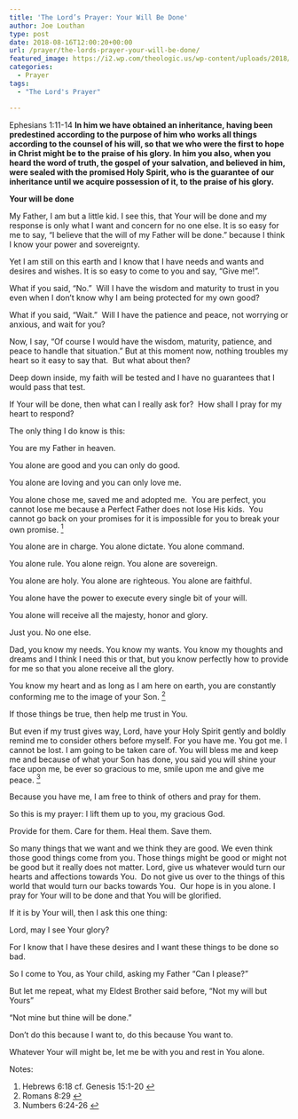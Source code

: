 ```yaml
---
title: 'The Lord’s Prayer: Your Will Be Done'
author: Joe Louthan
type: post
date: 2018-08-16T12:00:20+00:00
url: /prayer/the-lords-prayer-your-will-be-done/
featured_image: https://i2.wp.com/theologic.us/wp-content/uploads/2018/08/Fashion-Goblet-Red-Wine-Cup-Handmade-Chinese-Style-Handmade-Natural-Wooden-Tea-Cups-Wooden-Cups-Drinkware.jpg_640x640.jpg?resize=640%2C510
categories:
  - Prayer
tags:
  - "The Lord's Prayer"

---
```

<p class="p1">
  Ephesians 1:11-14 <strong>In him we have obtained an inheritance, having been predestined according to the purpose of him who works all things according to the counsel of his will, so that we who were the first to hope in Christ might be to the praise of his glory. In him you also, when you heard the word of truth, the gospel of your salvation, and believed in him, were sealed with the promised Holy Spirit, who is the guarantee of our inheritance until we acquire possession of it, to the praise of his glory.</strong>
</p>

<p class="p2">
  <strong>Your will be done</strong>
</p>

<p class="p2">
  My Father, I am but a little kid. I see this, that Your will be done and my response is only what I want and concern for no one else. It is so easy for me to say, “I believe that the will of my Father will be done.” because I think I know your power and sovereignty.
</p>

<p class="p2">
  Yet I am still on this earth and I know that I have needs and wants and desires and wishes. It is so easy to come to you and say, “Give me!”.
</p>

<p class="p2">
  What if you said, “No.”<span class="Apple-converted-space">  </span>Will I have the wisdom and maturity to trust in you even when I don’t know why I am being protected for my own good?
</p>

<p class="p2">
  What if you said, “Wait.”<span class="Apple-converted-space">  </span>Will I have the patience and peace, not worrying or anxious, and wait for you?
</p>

<p class="p2">
  Now, I say, “Of course I would have the wisdom, maturity, patience, and peace to handle that situation.” But at this moment now, nothing troubles my heart so it easy to say that.<span class="Apple-converted-space">  </span>But what about then?
</p>

<p class="p2">
  Deep down inside, my faith will be tested and I have no guarantees that I would pass that test.
</p>

<p class="p2">
  If Your will be done, then what can I really ask for?<span class="Apple-converted-space">  </span>How shall I pray for my heart to respond?
</p>

<p class="p2">
  The only thing I do know is this:
</p>

<p class="p2">
  You are my Father in heaven.
</p>

<p class="p2">
  You alone are good and you can only do good.
</p>

<p class="p2">
  You alone are loving and you can only love me.
</p>

<p class="p2">
  You alone chose me, saved me and adopted me.<span class="Apple-converted-space">  </span>You are perfect, you cannot lose me because a Perfect Father does not lose His kids.<span class="Apple-converted-space">  </span>You cannot go back on your promises for it is impossible for you to break your own promise. <a class="simple-footnote" title="Hebrews 6:18 cf. Genesis 15:1-20" id="return-note-3823-1" href="#note-3823-1"><sup>1</sup></a>
</p>

<p class="p2">
  You alone are in charge. You alone dictate. You alone command.
</p>

<p class="p2">
  You alone rule. You alone reign. You alone are sovereign.
</p>

<p class="p2">
  You alone are holy. You alone are righteous. You alone are faithful.
</p>

<p class="p2">
  You alone have the power to execute every single bit of your will.
</p>

<p class="p2">
  You alone will receive all the majesty, honor and glory.
</p>

<p class="p2">
  Just you. No one else.
</p>

<p class="p2">
  Dad, you know my needs. You know my wants. You know my thoughts and dreams and I think I need this or that, but you know perfectly how to provide for me so that you alone receive all the glory.
</p>

<p class="p2">
  You know my heart and as long as I am here on earth, you are constantly conforming me to the image of your Son. <a class="simple-footnote" title="Romans 8:29" id="return-note-3823-2" href="#note-3823-2"><sup>2</sup></a>
</p>

<p class="p2">
  If those things be true, then help me trust in You.
</p>

<p class="p2">
  But even if my trust gives way, Lord, have your Holy Spirit gently and boldly remind me to consider others before myself. For you have me. You got me. I cannot be lost. I am going to be taken care of. You will bless me and keep me and because of what your Son has done, you said you will shine your face upon me, be ever so gracious to me, smile upon me and give me peace. <a class="simple-footnote" title="Numbers 6:24-26" id="return-note-3823-3" href="#note-3823-3"><sup>3</sup></a>
</p>

<p class="p2">
  Because you have me, I am free to think of others and pray for them.
</p>

<p class="p2">
  So this is my prayer: I lift them up to you, my gracious God.
</p>

<p class="p2">
  Provide for them. Care for them. Heal them. Save them.
</p>

<p class="p2">
  So many things that we want and we think they are good. We even think those good things come from you. Those things might be good or might not be good but it really does not matter. Lord, give us whatever would turn our hearts and affections towards You.<span class="Apple-converted-space">  </span>Do not give us over to the things of this world that would turn our backs towards You.<span class="Apple-converted-space">  </span>Our hope is in you alone. I pray for Your will to be done and that You will be glorified.
</p>

<p class="p2">
  If it is by Your will, then I ask this one thing:
</p>

<p class="p2">
  Lord, may I see Your glory?
</p>

<p class="p2">
  For I know that I have these desires and I want these things to be done so bad.
</p>

<p class="p2">
  So I come to You, as Your child, asking my Father “Can I please?”
</p>

<p class="p2">
  But let me repeat, what my Eldest Brother said before, “Not my will but Yours”
</p>

<p class="p2">
  “Not mine but thine will be done.”
</p>

<p class="p2">
  Don’t do this because I want to, do this because You want to.
</p>

<p class="p2">
  Whatever Your will might be, let me be with you and rest in You alone.
</p>

<div class="simple-footnotes">
  <p class="notes">
    Notes:
  </p>
  
  <ol>
    <li id="note-3823-1">
      Hebrews 6:18 cf. Genesis 15:1-20 <a href="#return-note-3823-1">&#8617;</a>
    </li>
    <li id="note-3823-2">
      Romans 8:29 <a href="#return-note-3823-2">&#8617;</a>
    </li>
    <li id="note-3823-3">
      Numbers 6:24-26 <a href="#return-note-3823-3">&#8617;</a>
    </li>
  </ol>
</div>
